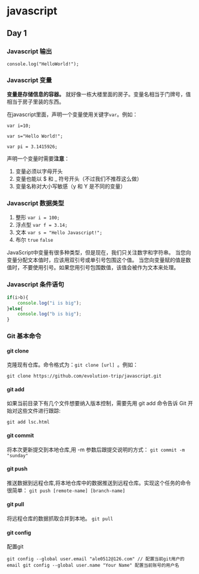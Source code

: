 # javascript

## Day 1
### Javascript 输出

`console.log("HelloWorld!");`

### Javascript 变量
**变量是存储信息的容器。**
就好像一栋大楼里面的房子。变量名相当于门牌号，值相当于房子里装的东西。

在javascript里面，声明一个变量使用关键字`var`。例如：

`var i=10;`

`var s="Hello World!";`

`var pi = 3.1415926;`

声明一个变量时需要**注意**：

1. 变量必须以字母开头
2. 变量也能以 $ 和 _ 符号开头（不过我们不推荐这么做）
3. 变量名称对大小写敏感（y 和 Y 是不同的变量）


### Javascript 数据类型

1. 整形 `var i = 100;`
2. 浮点型 `var f = 3.14;`
3. 文本 `var s = "Hello Javascript!";`
4. 布尔 `true` `false`

JavaScript中变量有很多种类型，但是现在，我们只关注数字和字符串。
当您向变量分配文本值时，应该用双引号或单引号包围这个值。
当您向变量赋的值是数值时，不要使用引号。如果您用引号包围数值，该值会被作为文本来处理。

### Javascript 条件语句

```javascript
if(i>b){
    console.log("i is big");
}else{
    console.log("b is big");
}
```

### Git 基本命令

#### git clone
克隆现有仓库。命令格式为：`git clone [url] `。例如：

`git clone https://github.com/evolution-trip/javascript.git`

#### git add
如果当前目录下有几个文件想要纳入版本控制，需要先用 git add 命令告诉 Git 开始对这些文件进行跟踪:

`git add lsc.html`

#### git commit
将本次更新提交到本地仓库,用 -m 参数后跟提交说明的方式：
`git commit -m "sunday"`



#### git push
推送数据到远程仓库,将本地仓库中的数据推送到远程仓库。实现这个任务的命令很简单：
 `git push [remote-name] [branch-name]`
#### git pull
将远程仓库的数据抓取合并到本地。
`git pull`

#### git config
配置git

`git config --global user.email "ale0512@126.com" // 配置当前git用户的email
git config --global user.name "Your Name"
配置当前账号的用户名`

